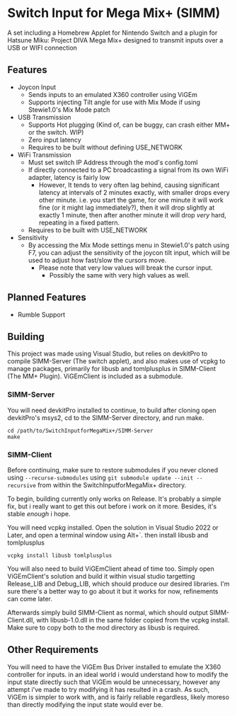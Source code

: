 # Switch Input for Mega Mix+ (SIMM)
A set including a Homebrew Applet for Nintendo Switch and a plugin for Hatsune Miku: Project DIVA Mega Mix+ designed to transmit inputs over a USB or WIFI connection

## Features

* Joycon Input
  * Sends inputs to an emulated X360 controller using ViGEm
  * Supports injecting Tilt angle for use with Mix Mode if using Stewie1.0's Mix Mode patch
* USB Transmission
  * Supports Hot plugging (Kind of, can be buggy, can crash either MM+ or the switch. WIP)
  * Zero input latency
  * Requires to be built without defining USE_NETWORK
* WiFi Transmission
  * Must set switch IP Address through the mod's config.toml
  * If directly connected to a PC broadcasting a signal from its own WiFi adapter, latency is fairly low
    * However, It tends to very often lag behind, causing significant latency at intervals of 2 minutes exactly, with smaller drops every other minute. i.e. you start the game, for one minute it will work fine (or it might lag immediately?), then it will drop slightly at exactly 1 minute, then after another minute it will drop *very* hard, repeating in a fixed pattern.
  * Requires to be built with USE_NETWORK
* Sensitivity
  * By accessing the Mix Mode settings menu in Stewie1.0's patch using F7, you can adjust the sensitivity of the joycon tilt input, which will be used to adjust how fast/slow the cursors move.
    * Please note that very low values will break the cursor input.
      * Possibly the same with very high values as well.

## Planned Features
* Rumble Support

## Building
This project was made using Visual Studio, but relies on devkitPro to compile SIMM-Server (The switch applet), and also makes use of vcpkg to manage packages, primarily for libusb and tomlplusplus in SIMM-Client (The MM+ Plugin). ViGEmClient is included as a submodule.

### SIMM-Server
You will need devkitPro installed to continue, to build after cloning open devkitPro's msys2, cd to the SIMM-Server directory, and run make.

```
cd /path/to/SwitchInputforMegaMix+/SIMM-Server
make
```

### SIMM-Client
Before continuing, make sure to restore submodules if you never cloned using `--recurse-submodules` using `git submodule update --init --recursive` from within the SwitchInputforMegaMix+ directory.

To begin, building currently only works on Release. It's probably a simple fix, but i really want to get this out before i work on it more. Besides, it's stable *enough* i hope.

You will need vcpkg installed. Open the solution in Visual Studio 2022 or Later, and open a terminal window using Alt+`. then install libusb and tomlplusplus

```
vcpkg install libusb tomlplusplus
```

You will also need to build ViGEmClient ahead of time too. Simply open ViGEmClient's solution and build it within visual studio targetting Release_LIB and Debug_LIB, which should produce our desired libraries. I'm sure there's a better way to go about it but it works for now, refinements can come later.

Afterwards simply build SIMM-Client as normal, which should output SIMM-Client.dll, with libusb-1.0.dll in the same folder copied from the vcpkg install. Make sure to copy both to the mod directory as libusb is required.

## Other Requirements
You will need to have the ViGEm Bus Driver installed to emulate the X360 controller for inputs. in an ideal world i would understand how to modify the input state directly such that ViGEm would be unnecessary, however any attempt i've made to try modifying it has resulted in a crash. As such, ViGEm is simpler to work with, and is fairly reliable regardless, likely moreso than directly modifying the input state would ever be.